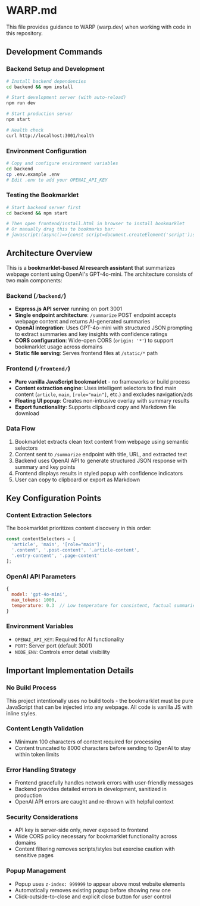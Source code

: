 # WARP.md

This file provides guidance to WARP (warp.dev) when working with code in this repository.

## Development Commands

### Backend Setup and Development
```bash
# Install backend dependencies
cd backend && npm install

# Start development server (with auto-reload)
npm run dev

# Start production server
npm start

# Health check
curl http://localhost:3001/health
```

### Environment Configuration
```bash
# Copy and configure environment variables
cd backend
cp .env.example .env
# Edit .env to add your OPENAI_API_KEY
```

### Testing the Bookmarklet
```bash
# Start backend server first
cd backend && npm start

# Then open frontend/install.html in browser to install bookmarklet
# Or manually drag this to bookmarks bar:
# javascript:(async()=>{const script=document.createElement('script');script.src='http://localhost:3001/static/bookmarklet.js';document.body.appendChild(script);})();
```

## Architecture Overview

This is a **bookmarklet-based AI research assistant** that summarizes webpage content using OpenAI's GPT-4o-mini. The architecture consists of two main components:

### Backend (`/backend/`)
- **Express.js API server** running on port 3001
- **Single endpoint architecture**: `/summarize` POST endpoint accepts webpage content and returns AI-generated summaries
- **OpenAI integration**: Uses GPT-4o-mini with structured JSON prompting to extract summaries and key insights with confidence ratings
- **CORS configuration**: Wide-open CORS (`origin: '*'`) to support bookmarklet usage across domains
- **Static file serving**: Serves frontend files at `/static/*` path

### Frontend (`/frontend/`)
- **Pure vanilla JavaScript bookmarklet** - no frameworks or build process
- **Content extraction engine**: Uses intelligent selectors to find main content (`article`, `main`, `[role="main"]`, etc.) and excludes navigation/ads
- **Floating UI popup**: Creates non-intrusive overlay with summary results
- **Export functionality**: Supports clipboard copy and Markdown file download

### Data Flow
1. Bookmarklet extracts clean text content from webpage using semantic selectors
2. Content sent to `/summarize` endpoint with title, URL, and extracted text
3. Backend uses OpenAI API to generate structured JSON response with summary and key points
4. Frontend displays results in styled popup with confidence indicators
5. User can copy to clipboard or export as Markdown

## Key Configuration Points

### Content Extraction Selectors
The bookmarklet prioritizes content discovery in this order:
```javascript
const contentSelectors = [
  'article', 'main', '[role="main"]',
  '.content', '.post-content', '.article-content',
  '.entry-content', '.page-content'
];
```

### OpenAI API Parameters
```javascript
{
  model: 'gpt-4o-mini',
  max_tokens: 1000,
  temperature: 0.3  // Low temperature for consistent, factual summaries
}
```

### Environment Variables
- `OPENAI_API_KEY`: Required for AI functionality
- `PORT`: Server port (default 3001)
- `NODE_ENV`: Controls error detail visibility

## Important Implementation Details

### No Build Process
This project intentionally uses no build tools - the bookmarklet must be pure JavaScript that can be injected into any webpage. All code is vanilla JS with inline styles.

### Content Length Validation
- Minimum 100 characters of content required for processing
- Content truncated to 8000 characters before sending to OpenAI to stay within token limits

### Error Handling Strategy
- Frontend gracefully handles network errors with user-friendly messages
- Backend provides detailed errors in development, sanitized in production
- OpenAI API errors are caught and re-thrown with helpful context

### Security Considerations
- API key is server-side only, never exposed to frontend
- Wide CORS policy necessary for bookmarklet functionality across domains
- Content filtering removes scripts/styles but exercise caution with sensitive pages

### Popup Management
- Popup uses `z-index: 999999` to appear above most website elements
- Automatically removes existing popup before showing new one
- Click-outside-to-close and explicit close button for user control
